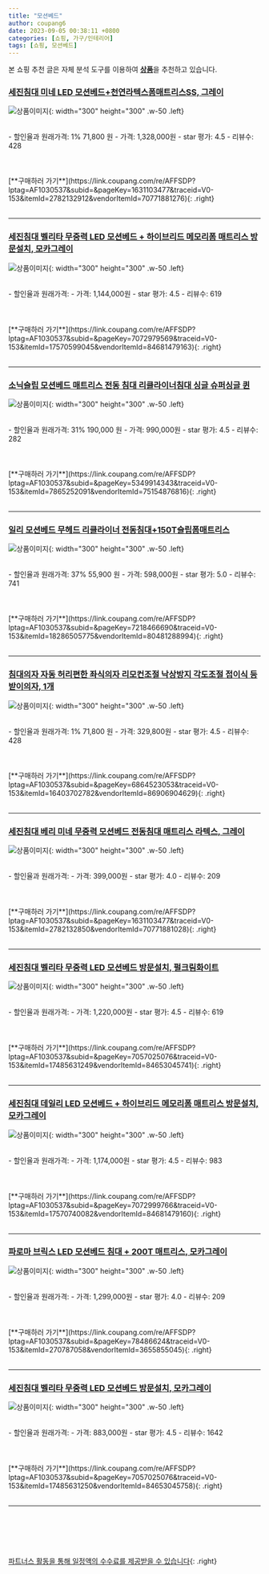 ```yaml
---
title: "모션베드"
author: coupang6
date: 2023-09-05 00:38:11 +0800
categories: [쇼핑, 가구/인테리어]
tags: [쇼핑, 모션베드]
---
```


본 쇼핑 추천 글은 자체 분석 도구를 이용하여 [**상품**](https://link.coupang.com/a/bao1ui)을 추천하고 있습니다.

### [세진침대 미네 LED 모션베드+천연라텍스폼매트리스SS, 그레이](https://link.coupang.com/re/AFFSDP?lptag=AF1030537&subid=&pageKey=1631103477&traceid=V0-153&itemId=2782132912&vendorItemId=70771881276)

![상품이미지](https://thumbnail6.coupangcdn.com/thumbnails/remote/230x230ex/image/vendor_inventory/0475/049f5fbc3d3267acb1c704fbd6089723bd8cb590252f3b0c8b58d554273c.jpg){: width="300" height="300" .w-50 .left}


<br>
- 할인율과 원래가격: 1%  71,800   원
- 가격: 1,328,000원
- star 평가: 4.5
- 리뷰수: 428
<br>
<br>
<br>
<br>
[**구매하러 가기**](https://link.coupang.com/re/AFFSDP?lptag=AF1030537&subid=&pageKey=1631103477&traceid=V0-153&itemId=2782132912&vendorItemId=70771881276){: .right}
<br>
<br>

---

### [세진침대 벨리타 무중력 LED 모션베드 + 하이브리드 메모리폼 매트리스 방문설치, 모카그레이](https://link.coupang.com/re/AFFSDP?lptag=AF1030537&subid=&pageKey=7072979569&traceid=V0-153&itemId=17570599045&vendorItemId=84681479163)

![상품이미지](https://thumbnail9.coupangcdn.com/thumbnails/remote/230x230ex/image/retail/images/9097897121343671-ceae6148-666a-4741-9cca-18f3be24e688.jpg){: width="300" height="300" .w-50 .left}


<br>
- 할인율과 원래가격: 
- 가격: 1,144,000원
- star 평가: 4.5
- 리뷰수: 619
<br>
<br>
<br>
<br>
[**구매하러 가기**](https://link.coupang.com/re/AFFSDP?lptag=AF1030537&subid=&pageKey=7072979569&traceid=V0-153&itemId=17570599045&vendorItemId=84681479163){: .right}
<br>
<br>

---

### [소닉슬립 모션베드 매트리스 전동 침대 리클라이너침대 싱글 슈퍼싱글 퀸](https://link.coupang.com/re/AFFSDP?lptag=AF1030537&subid=&pageKey=5349914343&traceid=V0-153&itemId=7865252091&vendorItemId=75154876816)

![상품이미지](https://thumbnail9.coupangcdn.com/thumbnails/remote/230x230ex/image/vendor_inventory/4720/abfc24df556fd36920bac77e09d140b910a0961742c8ff4ab7cf6ac0373f.jpg){: width="300" height="300" .w-50 .left}


<br>
- 할인율과 원래가격: 31%  190,000   원
- 가격: 990,000원
- star 평가: 4.5
- 리뷰수: 282
<br>
<br>
<br>
<br>
[**구매하러 가기**](https://link.coupang.com/re/AFFSDP?lptag=AF1030537&subid=&pageKey=5349914343&traceid=V0-153&itemId=7865252091&vendorItemId=75154876816){: .right}
<br>
<br>

---

### [일리 모션베드 무헤드 리클라이너 전동침대+150T슬립폼매트리스](https://link.coupang.com/re/AFFSDP?lptag=AF1030537&subid=&pageKey=7218466690&traceid=V0-153&itemId=18286505775&vendorItemId=80481288994)

![상품이미지](https://thumbnail9.coupangcdn.com/thumbnails/remote/230x230ex/image/vendor_inventory/28c4/a0897de4aa65ced125d4a83e8c465d17fdb891abc7336276be9c27d684c8.jpg){: width="300" height="300" .w-50 .left}


<br>
- 할인율과 원래가격: 37%  55,900   원
- 가격: 598,000원
- star 평가: 5.0
- 리뷰수: 741
<br>
<br>
<br>
<br>
[**구매하러 가기**](https://link.coupang.com/re/AFFSDP?lptag=AF1030537&subid=&pageKey=7218466690&traceid=V0-153&itemId=18286505775&vendorItemId=80481288994){: .right}
<br>
<br>

---

### [침대의자 자동 허리편한 좌식의자 리모컨조절 낙상방지 각도조절 접이식 등받이의자, 1개](https://link.coupang.com/re/AFFSDP?lptag=AF1030537&subid=&pageKey=6864523053&traceid=V0-153&itemId=16403702782&vendorItemId=86906904629)

![상품이미지](https://thumbnail9.coupangcdn.com/thumbnails/remote/230x230ex/image/vendor_inventory/a203/3cf79a4ac3416c7655902a7fa183c66cfbd2d4888594d4587475c2b27137.png){: width="300" height="300" .w-50 .left}


<br>
- 할인율과 원래가격: 1%  71,800   원
- 가격: 329,800원
- star 평가: 4.5
- 리뷰수: 428
<br>
<br>
<br>
<br>
[**구매하러 가기**](https://link.coupang.com/re/AFFSDP?lptag=AF1030537&subid=&pageKey=6864523053&traceid=V0-153&itemId=16403702782&vendorItemId=86906904629){: .right}
<br>
<br>

---

### [세진침대 베리 미네 무중력 모션베드 전동침대 매트리스 라텍스, 그레이](https://link.coupang.com/re/AFFSDP?lptag=AF1030537&subid=&pageKey=1631103477&traceid=V0-153&itemId=2782132850&vendorItemId=70771881028)

![상품이미지](https://thumbnail6.coupangcdn.com/thumbnails/remote/230x230ex/image/vendor_inventory/c57f/27d0a409dc5b76caae4906054901cc48107c8a48c9007dfb38a61678dd18.jpg){: width="300" height="300" .w-50 .left}


<br>
- 할인율과 원래가격: 
- 가격: 399,000원
- star 평가: 4.0
- 리뷰수: 209
<br>
<br>
<br>
<br>
[**구매하러 가기**](https://link.coupang.com/re/AFFSDP?lptag=AF1030537&subid=&pageKey=1631103477&traceid=V0-153&itemId=2782132850&vendorItemId=70771881028){: .right}
<br>
<br>

---

### [세진침대 벨리타 무중력 LED 모션베드 방문설치, 펄크림화이트](https://link.coupang.com/re/AFFSDP?lptag=AF1030537&subid=&pageKey=7057025076&traceid=V0-153&itemId=17485631249&vendorItemId=84653045741)

![상품이미지](https://thumbnail7.coupangcdn.com/thumbnails/remote/230x230ex/image/retail/images/8485219597634774-eced5826-693f-485f-8ec5-e615949457c3.jpg){: width="300" height="300" .w-50 .left}


<br>
- 할인율과 원래가격: 
- 가격: 1,220,000원
- star 평가: 4.5
- 리뷰수: 619
<br>
<br>
<br>
<br>
[**구매하러 가기**](https://link.coupang.com/re/AFFSDP?lptag=AF1030537&subid=&pageKey=7057025076&traceid=V0-153&itemId=17485631249&vendorItemId=84653045741){: .right}
<br>
<br>

---

### [세진침대 데일리 LED 모션베드 + 하이브리드 메모리폼 매트리스 방문설치, 모카그레이](https://link.coupang.com/re/AFFSDP?lptag=AF1030537&subid=&pageKey=7072999766&traceid=V0-153&itemId=17570740082&vendorItemId=84681479160)

![상품이미지](https://thumbnail7.coupangcdn.com/thumbnails/remote/230x230ex/image/rs_quotation_api/pldan4ra/ed39f5414245452589635d119206eb3f.jpg){: width="300" height="300" .w-50 .left}


<br>
- 할인율과 원래가격: 
- 가격: 1,174,000원
- star 평가: 4.5
- 리뷰수: 983
<br>
<br>
<br>
<br>
[**구매하러 가기**](https://link.coupang.com/re/AFFSDP?lptag=AF1030537&subid=&pageKey=7072999766&traceid=V0-153&itemId=17570740082&vendorItemId=84681479160){: .right}
<br>
<br>

---

### [파로마 브릭스 LED 모션베드 침대 + 200T 매트리스, 모카그레이](https://link.coupang.com/re/AFFSDP?lptag=AF1030537&subid=&pageKey=78486624&traceid=V0-153&itemId=270787058&vendorItemId=3655855045)

![상품이미지](https://thumbnail6.coupangcdn.com/thumbnails/remote/230x230ex/image/vendor_inventory/97b9/2411db2a1395fda0f62be0b70e9e26592c2512c4c4cd857e1c6f6c4ba2e7.jpg){: width="300" height="300" .w-50 .left}


<br>
- 할인율과 원래가격: 
- 가격: 1,299,000원
- star 평가: 4.0
- 리뷰수: 209
<br>
<br>
<br>
<br>
[**구매하러 가기**](https://link.coupang.com/re/AFFSDP?lptag=AF1030537&subid=&pageKey=78486624&traceid=V0-153&itemId=270787058&vendorItemId=3655855045){: .right}
<br>
<br>

---

### [세진침대 벨리타 무중력 LED 모션베드 방문설치, 모카그레이](https://link.coupang.com/re/AFFSDP?lptag=AF1030537&subid=&pageKey=7057025076&traceid=V0-153&itemId=17485631250&vendorItemId=84653045758)

![상품이미지](https://thumbnail10.coupangcdn.com/thumbnails/remote/230x230ex/image/retail/images/9097859040705850-1519d6a3-1ecb-47f1-8fde-ea45b860310d.jpg){: width="300" height="300" .w-50 .left}


<br>
- 할인율과 원래가격: 
- 가격: 883,000원
- star 평가: 4.5
- 리뷰수: 1642
<br>
<br>
<br>
<br>
[**구매하러 가기**](https://link.coupang.com/re/AFFSDP?lptag=AF1030537&subid=&pageKey=7057025076&traceid=V0-153&itemId=17485631250&vendorItemId=84653045758){: .right}
<br>
<br>

---
<br><br><br><br><br> [파트너스 활동을 통해 일정액의 수수료를 제공받을 수 있습니다](https://link.coupang.com/a/bao1ui){: .right}